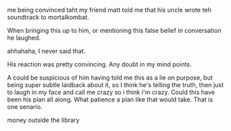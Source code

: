 

me being convinced taht my friend matt told me that his uncle wrote teh soundtrack to mortalkombat.

When bringing this up to him, or mentioning this false belief in conversation he laughed.

ahhahaha, I never said that.

His reaction was pretty convincing. Any doubt in my mind points.

A could be suspicious of him having told me this as a lie on purpose, but being super subtle laidback about it, so I think he's telling the truth, then just to laugh in my face and call me crazy so i think i'm crazy. Could this have been his plan all along. What patience a plan like that would take. That is one senario.

money outside the library
